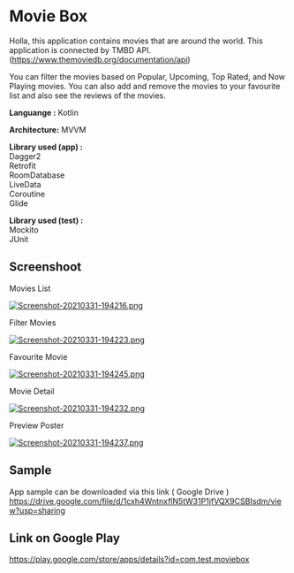 # Movie Box

Holla, this application contains movies that are around the world. This application is connected by TMBD API.
(https://www.themoviedb.org/documentation/api)

You can filter the movies based on Popular, Upcoming, Top Rated, and Now Playing movies.
You can also add and remove the movies to your favourite list and also see the reviews of the movies.

**Languange :** Kotlin

**Architecture:** MVVM

**Library used (app) :**<br/>
Dagger2<br/>
Retrofit<br/>
RoomDatabase<br/>
LiveData<br/>
Coroutine<br/>
Glide<br/>

**Library used (test) :**<br/>
Mockito<br/>
JUnit

## Screenshoot

Movies List

[![Screenshot-20210331-194216.png](https://i.postimg.cc/d3SfgKJh/Screenshot-20210331-194216.png)](https://postimg.cc/vxfX6kgy)

Filter Movies

[![Screenshot-20210331-194223.png](https://i.postimg.cc/DzgBtKg7/Screenshot-20210331-194223.png)](https://postimg.cc/5HXBCTTr)

Favourite Movie

[![Screenshot-20210331-194245.png](https://i.postimg.cc/2jwLhS5k/Screenshot-20210331-194245.png)](https://postimg.cc/ThKPXGmF)


Movie Detail

[![Screenshot-20210331-194232.png](https://i.postimg.cc/SQw3Lk1P/Screenshot-20210331-194232.png)](https://postimg.cc/CdscSTgC)

Preview Poster

[![Screenshot-20210331-194237.png](https://i.postimg.cc/QC56YKYy/Screenshot-20210331-194237.png)](https://postimg.cc/PvXzPJjW)

## Sample<br/>
App sample can be downloaded via this link ( Google Drive ) <br/>
https://drive.google.com/file/d/1cxh4WntnxflN5tW31P1jfVQX9CSBIsdm/view?usp=sharing

## Link on Google Play 
https://play.google.com/store/apps/details?id=com.test.moviebox

